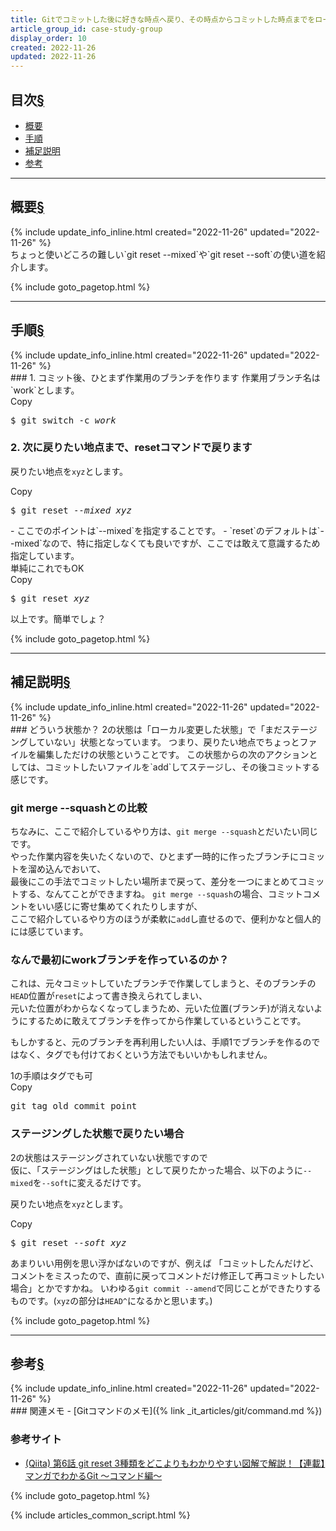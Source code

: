 ```yaml
---
title: Gitでコミットした後に好きな時点へ戻り、その時点からコミットした時点までをローカル変更した状態として復元する
article_group_id: case-study-group
display_order: 10
created: 2022-11-26
updated: 2022-11-26
---
```


## <a name="index">目次</a><a class="heading-anchor-permalink" href="#目次">§</a>

<ul id="index_ul">
<li><a href="#概要">概要</a></li>
<li><a href="#手順">手順</a></li>
<li><a href="#補足説明">補足説明</a></li>
<li><a href="#参考">参考</a></li>
</ul>

* * *
## <a name="概要">概要</a><a class="heading-anchor-permalink" href="#概要">§</a>
<div class="chapter-updated">{% include update_info_inline.html created="2022-11-26" updated="2022-11-26" %}</div>
ちょっと使いどころの難しい`git reset --mixed`や`git reset --soft`の使い道を紹介します。

{% include goto_pagetop.html %}

* * *
## <a name="手順">手順</a><a class="heading-anchor-permalink" href="#手順">§</a>
<div class="chapter-updated">{% include update_info_inline.html created="2022-11-26" updated="2022-11-26" %}</div>
### 1. コミット後、ひとまず作業用のブランチを作ります
作業用ブランチ名は`work`とします。
<div class="code-box no-title">
<div class="copy-button">Copy</div>
<pre>
$ git switch -c <em>work</em>
</pre>
</div>

### 2. 次に戻りたい地点まで、resetコマンドで戻ります
戻りたい地点を`xyz`とします。
<div class="code-box no-title">
<div class="copy-button">Copy</div>
<pre>
$ git reset <em class="blue">--mixed</em> <em>xyz</em>
</pre>
</div>
- ここでのポイントは`--mixed`を指定することです。
- `reset`のデフォルトは`--mixed`なので、特に指定しなくても良いですが、ここでは敢えて意識するため指定しています。
<div class="code-box">
<div class="title">単純にこれでもOK</div>
<div class="copy-button">Copy</div>
<pre>
$ git reset <em>xyz</em>
</pre>
</div>

以上です。簡単でしょ？

{% include goto_pagetop.html %}

* * *
## <a name="補足説明">補足説明</a><a class="heading-anchor-permalink" href="#補足説明">§</a>
<div class="chapter-updated">{% include update_info_inline.html created="2022-11-26" updated="2022-11-26" %}</div>
### どういう状態か？
2の状態は「ローカル変更した状態」で「まだステージングしていない」状態となっています。  
つまり、戻りたい地点でちょっとファイルを編集しただけの状態ということです。  
この状態からの次のアクションとしては、コミットしたいファイルを`add`してステージし、その後コミットする感じです。  

### git merge --squashとの比較
ちなみに、ここで紹介しているやり方は、`git merge --squash`とだいたい同じです。  
やった作業内容を失いたくないので、ひとまず一時的に作ったブランチにコミットを溜め込んでおいて、  
最後にこの手法でコミットしたい場所まで戻って、差分を一つにまとめてコミットする、なんてことができますね。
`git merge --squash`の場合、コミットコメントをいい感じに寄せ集めてくれたりしますが、  
ここで紹介しているやり方のほうが柔軟に`add`し直せるので、便利かなと個人的には感じています。

### なんで最初にworkブランチを作っているのか？
これは、元々コミットしていたブランチで作業してしまうと、そのブランチの`HEAD`位置が`reset`によって書き換えられてしまい、  
元いた位置がわからなくなってしまうため、元いた位置(ブランチ)が消えないようにするために敢えてブランチを作ってから作業しているということです。

もしかすると、元のブランチを再利用したい人は、手順1でブランチを作るのではなく、タグでも付けておくという方法でもいいかもしれません。
<div class="code-box">
<div class="title">1の手順はタグでも可</div>
<div class="copy-button">Copy</div>
<pre>
git tag old_commit_point
</pre>
</div>

### ステージングした状態で戻りたい場合
2の状態はステージングされていない状態ですので  
仮に、「ステージングはした状態」として戻りたかった場合、以下のように`--mixed`を`--soft`に変えるだけです。  

戻りたい地点を`xyz`とします。
<div class="code-box no-title">
<div class="copy-button">Copy</div>
<pre>
$ git reset <em class="blue">--soft</em> <em>xyz</em>
</pre>
</div>

あまりいい用例を思い浮かばないのですが、例えば
「コミットしたんだけど、コメントをミスったので、直前に戻ってコメントだけ修正して再コミットしたい場合」とかですかね。
いわゆる`git commit --amend`で同じことができたりするものです。(`xyz`の部分は`HEAD^`になるかと思います。)

{% include goto_pagetop.html %}

* * *
## <a name="参考">参考</a><a class="heading-anchor-permalink" href="#参考">§</a>
<div class="chapter-updated">{% include update_info_inline.html created="2022-11-26" updated="2022-11-26" %}</div>
### 関連メモ
- [Gitコマンドのメモ]({% link _it_articles/git/command.md %})

### 参考サイト
- [(Qiita) 第6話 git reset 3種類をどこよりもわかりやすい図解で解説！【連載】マンガでわかるGit ～コマンド編～](https://www.r-staffing.co.jp/engineer/entry/20191129_1)

{% include goto_pagetop.html %}

{% include articles_common_script.html %}
